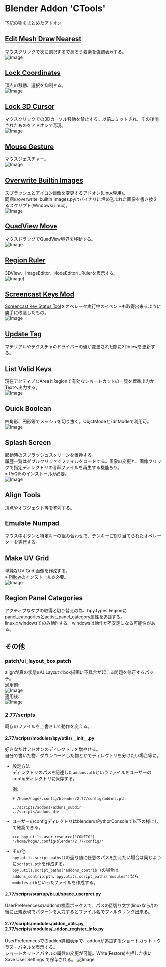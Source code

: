 # Blender Addon 'CTools'

下記の物をまとめたアドオン

## [Edit Mesh Draw Nearest](https://github.com/chromoly/blender-EditMeshDrawNearest 'Screencast Key Status Tool')
マウスクリックで次に選択するであろう要素を強調表示する。  
![Image](images/drawnear.jpg)

## [Lock Coordinates](https://github.com/chromoly/blender_lock_coords 'Lock Coordinatesl')  
頂点の移動、選択を抑制する。  
![Image](images/lockcoords.jpg)

## [Lock 3D Cursor](https://github.com/chromoly/lock_cursor3d 'Lock 3D Cursor')  
マウスクリックでの3Dカーソル移動を禁止する。以前コミットされ、その後消されたものをアドオンで再現。  
![Image](images/lockcursor.jpg)

## [Mouse Gesture](https://github.com/chromoly/blender_mouse_gesture 'Mouse Gesture')  
マウスジェスチャー。  
![Image](images/gesture.jpg)

## [Overwrite Builtin Images](https://github.com/chromoly/blender-OverwriteBuiltinImages 'Overwrite Builtin Images')
スプラッシュとアイコン画像を変更するアドオン(Linux専用)。  
同梱のoverwrite_builtin_images.pyはバイナリに埋め込まれた画像を書き換えるスクリプト(Windows/Linux)。  
![Image](images/splash.jpg)

## [QuadView Move](https://github.com/chromoly/quadview_move 'QuadView Move')
マウスドラッグでQuadView境界を移動する。  
![Image](images/quad.jpg)

## [Region Ruler](https://github.com/chromoly/regionruler 'Region Ruler')
3DView、ImageEditor、NodeEditorにRulerを表示する。  
![Image](images/ruler.jpg))

## [Screencast Keys Mod](https://github.com/chromoly/blender-ScreencastKeysMod 'Screencast Keys Mod')
[Screencast Key Status Tool](http://wiki.blender.org/index.php/Extensions:2.6/Py/Scripts/3D_interaction/Screencast_Key_Status_Tool "Screencast Key Status Tool")をオペレータ実行中のイベントも取得出来るように勝手に改造したもの。  
![Image](images/screencast.jpg)

## [Update Tag](https://github.com/chromoly/blender_update_tag 'Update Tag')
マテリアルやテクスチャのドライバーの値が変更された際に3DViewを更新する。

## List Valid Keys
現在アクティブなAreaとRegionで有効なショートカットの一覧を標準出力かTextへ出力する。  
![Image](images/listvalidkeys.jpg)

## Quick Boolean
四角形、円形等でメッシュを切り抜く。ObjctModeとEditModeで利用可。  
![Image](images/quickboolean.jpg)

## Splash Screen
起動時のスプラッシュスクリーンを置換する。  
履歴一覧はダブルクリックでファイルをロードする。画像の変更と、画像クリックで指定ディレクトリの音声ファイルを再生する機能あり。  
※ PyQt5のインストールが必要。  
![Image](images/splashscreen.jpg)

## Align Tools
頂点やオブジェクト等を整列する。  

## Emulate Numpad
マウス中ボタンと特定キーの組み合わせで、テンキーに割り当てられたオペレーターを実行する。  

## Make UV Grid
単純なUV Grid 画像を作成する。  
※ [Pillow](https://python-pillow.org)のインストールが必要。  
![Image](images/uvgrid.jpg)


## Region Panel Categories
アクティブなタブの取得と切り替えの為、bpy.types.Regionにpanel_categoriesとactive_panel_category属性を追加する。  
linuxとwindowsでのみ動作する。windowsは動作が不安定になる可能性がある。


## その他
### patch/ui_layout_box.patch
alignが真の状態のUILayoutでbox描画に不具合が起こる問題を修正するパッチ。  
適用前:  
![Image](images/bug.jpg)  
適用後:  
![Image](images/patch.jpg)

### 2.77/scripts
既存のファイルを上書きして動作を変える。

#### 2.77/scripts/modules/bpy/utils/\_\_init\_\_.py  
好きなだけアドオンのディレクトリを増やせる。  
自分で書いた物、ダウンロードした物とかでディレクトリを分けたい場合等に。

* 設定方法  
ディレクトリのパスを記述した`addons.pth`というファイルをユーザーのconfigディレクトリに保存する。

    例:
    
    ```
    # /home/hoge/.config/blender/2.77/config/addons.pth
    
    ../scripts/addons/addons_subdir
    ../scripts/addons_dev
    ```

* ユーザーのconfigディレクトリはblenderのPythonConsoleで以下の様にして確認できる。  

    ```
    >>> bpy.utils.user_resource('CONFIG')
    '/home/hoge/.config/blender/2.77/config/'
    ```

* その他  
    `bpy.utils.script_paths()`の返り値に任意のパスを加えたい場合は同じように`scripts.pth`を作成する。  
    `bpy.utils.script_paths('addons_contrib')`の場合は`addons_contrib.pth`、`bpy.utils.script_paths('modules')`なら`modules.pth`といったファイルを作成する。

#### 2.77/scripts/startup/bl_ui/space_userpref.py  
UserPreferencesのaddonの検索ボックスで、パスの区切り文字(linuxなら/)の後に正規表現でパターンを入力するとファイル名でフィルタリング出来る。  

#### 2.77/scripts/modules/addon_utils.py, 2.77/scripts/modules/_addon_register_info.py  
UserPreferencesでのaddon詳細表示で、addonが追加するショートカット・クラス・パネルを表示する。  
ショートカットとパネルの属性の変更が可能。Write(Restore)を押した後に Save User Settings で保存される。
![Image](images/keymaps.jpg)